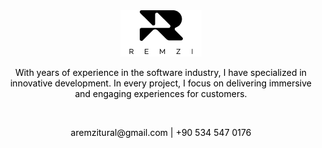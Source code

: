   <link href="readme.css" rel="stylesheet">
  <div style="
      text-align: center;
      color: black;
      margin-top: 5rem;
      margin-bottom: 5rem;
      display: flex;
      justify-content: center;
    ">
    <div class='inner'>
        <div class="footer-logo">
        <img src="logo.png" />
        </div>
        <p>With years of experience in the software industry, I have specialized in innovative development. In every project, I focus on delivering immersive and engaging experiences for customers.</p>
        <br />
        <p>aremzitural@gmail.com | +90 534 547 0176</p>
    </div>
  </div>
